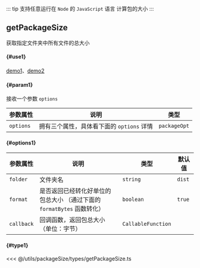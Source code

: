 <script setup>
import { useAddNumInOutlineLabel } from '../../.vitepress/utils/createElement.ts'
useAddNumInOutlineLabel(1)
</script>

::: tip 支持任意运行在 `Node` 的 `JavaScript` 语言
计算包的大小
:::

## getPackageSize

获取指定文件夹中所有文件的总大小

<div class="pure-border">

#### <divider-use /> {#use1}

[demo1](https://github.com/pure-admin/vue-pure-admin/blob/main/build/info.ts#L37)、[demo2](https://github.com/pure-admin/pure-admin-release/blob/main/src/index.ts#L56)

#### <divider-param /> {#param1}

接收一个参数 `options`

| **参数属性** | **说明**                                  | **类型**     |
| ------------ | ----------------------------------------- | ------------ |
| `options`    | 拥有三个属性，具体看下面的 `options` 详情 | `packageOpt` |

#### <divider-options /> {#options1}

| **参数属性** | **说明**                                                               | **类型**           | **默认值** |
| ------------ | ---------------------------------------------------------------------- | ------------------ | ---------- |
| `folder`     | 文件夹名                                                               | `string`           | `dist`     |
| `format`     | 是否返回已经转化好单位的包总大小 （通过下面的 `formatBytes` 函数转化） | `boolean`          | `true`     |
| `callback`   | 回调函数，返回包总大小（单位：字节）                                   | `CallableFunction` |            |

#### <divider-type /> {#type1}

<<< @/utils/packageSize/types/getPackageSize.ts

</div>

